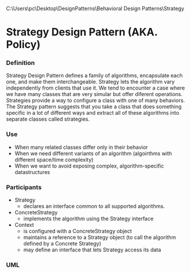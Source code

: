 C:\Users\pc\Desktop\DesignPatterns\Behavioral Design Patterns\Strategy

# Strategy Design Pattern (AKA. Policy)

### Definition

Strategy Design Pattern defines a family of algorithms, encapsulate each one, and make them interchangeable. 
Strategy lets the algorithm vary independently from clients that use it.
We tend to encounter a case where we have many classes that are very simular but offer diferent operations.
Strategies provide a way to configure a class with one of many behaviors.
The Strategy pattern suggests that you take a class that does something specific in a lot of different ways and extract all of these algorithms into separate classes called strategies.

### Use

- When many related classes differ only in their behavior
- When we need different variants of an algorithm (algoirthms with different space/time complexity)
- When we want to avoid exposing complex, algorithm-specific datastructures

### Participants

- Strategy
  - declares an interface common to all supported algorithms.
- ConcreteStrategy
  - implements the algorithm using the Strategy interface
- Context
  - is configured with a ConcreteStrategy object
  - maintains a reference to a Strategy object (to call the algorithm defined by a Concrete Strategy)
  - may define an interface that lets Strategy access its data

### UML